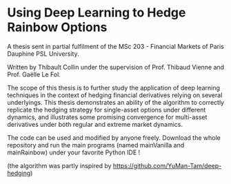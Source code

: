 # Using Deep Learning to Hedge Rainbow Options

A thesis sent in partial fulfilment of the MSc 203 - Financial Markets of Paris Dauphine PSL University.

Written by Thibault Collin under the supervision of Prof. Thibaud Vienne and Prof. Gaëlle Le Fol.

The scope of this thesis is to further study the application of deep learning techniques in the context of hedging financial derivatives relying on several underlyings. This thesis demonstrates an ability of the algorithm to correctly replicate the hedging strategy for single-asset options under different dynamics, and illustrates some promising convergence for multi-asset derivatives under both regular and extreme market dynamics.

The code can be used and modified by anyone freely. Download the whole repository and run the main programs (named mainVanilla and mainRainbow) under your favorite Python IDE !

(the algorithm was partly inspired by https://github.com/YuMan-Tam/deep-hedging)
